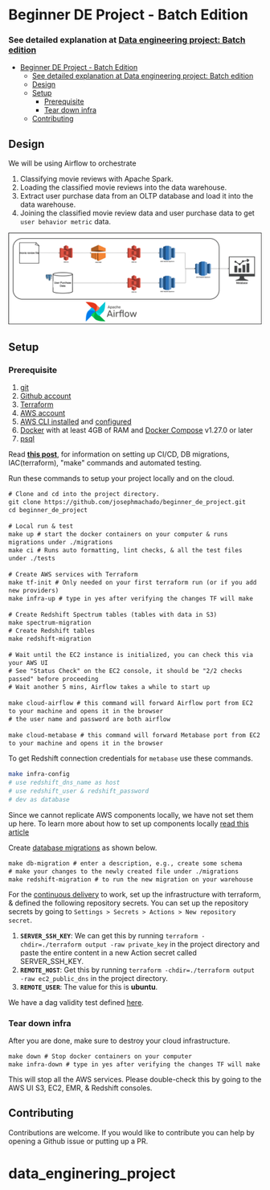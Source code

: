 # Beginner DE Project - Batch Edition

### See detailed explanation at [Data engineering project: Batch edition](https://www.startdataengineering.com/post/data-engineering-project-for-beginners-batch-edition)

- [Beginner DE Project - Batch Edition](#beginner-de-project---batch-edition)
    - [See detailed explanation at Data engineering project: Batch edition](#see-detailed-explanation-at-data-engineering-project-batch-edition)
  - [Design](#design)
  - [Setup](#setup)
    - [Prerequisite](#prerequisite)
    - [Tear down infra](#tear-down-infra)
  - [Contributing](#contributing)

## Design

We will be using Airflow to orchestrate

1. Classifying movie reviews with Apache Spark.
2. Loading the classified movie reviews into the data warehouse.
3. Extract user purchase data from an OLTP database and load it into the data warehouse.
4. Joining the classified movie review data and user purchase data to get `user behavior metric` data.

![Data pipeline design](assets/images/de_proj_design.png)

## Setup

### Prerequisite

1. [git](https://git-scm.com/book/en/v2/Getting-Started-Installing-Git)
2. [Github account](https://github.com/)
3. [Terraform](https://learn.hashicorp.com/tutorials/terraform/install-cli) 
4. [AWS account](https://aws.amazon.com/) 
5. [AWS CLI installed](https://docs.aws.amazon.com/cli/latest/userguide/install-cliv2.html) and [configured](https://docs.aws.amazon.com/cli/latest/userguide/cli-chap-configure.html)
6. [Docker](https://docs.docker.com/engine/install/) with at least 4GB of RAM and [Docker Compose](https://docs.docker.com/compose/install/) v1.27.0 or later
7. [psql](https://blog.timescale.com/tutorials/how-to-install-psql-on-mac-ubuntu-debian-windows/)

Read **[this post](https://www.startdataengineering.com/post/data-engineering-projects-with-free-template/)**, for information on setting up CI/CD, DB migrations, IAC(terraform), "make" commands and automated testing.

Run these commands to setup your project locally and on the cloud.

```shell
# Clone and cd into the project directory.
git clone https://github.com/josephmachado/beginner_de_project.git
cd beginner_de_project

# Local run & test
make up # start the docker containers on your computer & runs migrations under ./migrations
make ci # Runs auto formatting, lint checks, & all the test files under ./tests

# Create AWS services with Terraform
make tf-init # Only needed on your first terraform run (or if you add new providers)
make infra-up # type in yes after verifying the changes TF will make

# Create Redshift Spectrum tables (tables with data in S3)
make spectrum-migration
# Create Redshift tables
make redshift-migration

# Wait until the EC2 instance is initialized, you can check this via your AWS UI
# See "Status Check" on the EC2 console, it should be "2/2 checks passed" before proceeding
# Wait another 5 mins, Airflow takes a while to start up

make cloud-airflow # this command will forward Airflow port from EC2 to your machine and opens it in the browser
# the user name and password are both airflow

make cloud-metabase # this command will forward Metabase port from EC2 to your machine and opens it in the browser
```

To get Redshift connection credentials for `metabase`  use these commands.

```bash
make infra-config
# use redshift_dns_name as host
# use redshift_user & redshift_password
# dev as database
```

Since we cannot replicate AWS components locally, we have not set them up here. To learn more about how to set up components locally [read this article](https://www.startdataengineering.com/post/setting-up-e2e-tests/)

Create [database migrations](https://www.startdataengineering.com/post/data-engineering-projects-with-free-template/#43-database-migrations) as shown below.

```shell
make db-migration # enter a description, e.g., create some schema
# make your changes to the newly created file under ./migrations
make redshift-migration # to run the new migration on your warehouse
```

For the [continuous delivery](https://github.com/josephmachado/beginner_de_project/blob/master/.github/workflows/cd.yml) to work, set up the infrastructure with terraform, & defined the following repository secrets. You can set up the repository secrets by going to `Settings > Secrets > Actions > New repository secret`.

1. **`SERVER_SSH_KEY`**: We can get this by running `terraform -chdir=./terraform output -raw private_key` in the project directory and paste the entire content in a new Action secret called SERVER_SSH_KEY.
2. **`REMOTE_HOST`**: Get this by running `terraform -chdir=./terraform output -raw ec2_public_dns` in the project directory.
3. **`REMOTE_USER`**: The value for this is **ubuntu**.

We have a dag validity test defined [here](test/dag/test_dag_validity.py).

### Tear down infra

After you are done, make sure to destroy your cloud infrastructure.

```shell
make down # Stop docker containers on your computer
make infra-down # type in yes after verifying the changes TF will make
```

This will stop all the AWS services. Please double-check this by going to the AWS UI S3, EC2, EMR, & Redshift consoles.

## Contributing

Contributions are welcome. If you would like to contribute you can help by opening a Github issue or putting up a PR.
# data_enginering_project

